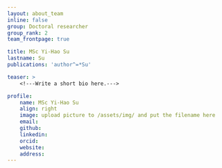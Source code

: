 ```yaml
---
layout: about_team
inline: false
group: Doctoral researcher
group_rank: 2
team_frontpage: true

title: MSc Yi-Hao Su
lastname: Su
publications: 'author^=*Su'

teaser: >
    <!---Write a short bio here.--->

profile:
    name: MSc Yi-Hao Su
    align: right
    image: upload picture to /assets/img/ and put the filename here
    email: 
    github: 
    linkedin: 
    orcid: 
    website: 
    address: 
---
```


<!---Write a full bio here.--->